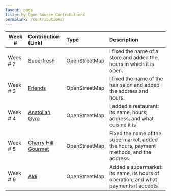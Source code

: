 ```yaml
---
layout: page
title: My Open Source Contributions
permalink: /contributions/
---
```


<!--
Type of the contribution should be "Wikipedia edit", "OpenStreet Map feature", "Project Documentation", "Project Code", "Blog Edit", etc.

The description should include a brief summary of what you did.

Replace the first row below with your contribution.

-->





| Week #      | Contribution (Link) | Type | Description |
|---|:---|:---|:---|
| Week # 2|[Superfresh](https://www.openstreetmap.org/changeset/74403979) | OpenStreetMap| I fixed the name of a store and added the hours in which it is open.|
| Week # 3 |[Friends](https://www.openstreetmap.org/changeset/75068309)|OpenStreetMap| I fixed the name of the hair salon and added the address and hours.|
| Week # 4|[Anatolian Gyro](https://www.openstreetmap.org/changeset/75068526#map=18/40.58679/-73.95324)|OpenStreetMap | I added a restaurant: its name, hours, address, and what cuisine it is|
| Week # 5   | [Cherry Hill Gourmet](https://www.openstreetmap.org/changeset/76021089)| OpenStreetMap | Fixed the name of the supermarket, added the hours, payment methods, and the address    |
| Week # 6   |  [Aldi](https://www.openstreetmap.org/changeset/76021242)  | OpenStreetMap | Added a supermarket: its name, its hours of operation, and what payments it accepts  |

